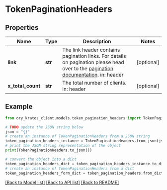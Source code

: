# TokenPaginationHeaders


## Properties

Name | Type | Description | Notes
------------ | ------------- | ------------- | -------------
**link** | **str** | The link header contains pagination links.  For details on pagination please head over to the [pagination documentation](https://www.ory.sh/docs/ecosystem/api-design#pagination).  in: header | [optional] 
**x_total_count** | **str** | The total number of clients.  in: header | [optional] 

## Example

```python
from ory_kratos_client.models.token_pagination_headers import TokenPaginationHeaders

# TODO update the JSON string below
json = "{}"
# create an instance of TokenPaginationHeaders from a JSON string
token_pagination_headers_instance = TokenPaginationHeaders.from_json(json)
# print the JSON string representation of the object
print(TokenPaginationHeaders.to_json())

# convert the object into a dict
token_pagination_headers_dict = token_pagination_headers_instance.to_dict()
# create an instance of TokenPaginationHeaders from a dict
token_pagination_headers_form_dict = token_pagination_headers.from_dict(token_pagination_headers_dict)
```
[[Back to Model list]](../README.md#documentation-for-models) [[Back to API list]](../README.md#documentation-for-api-endpoints) [[Back to README]](../README.md)


